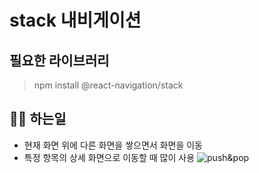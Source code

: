 # stack 내비게이션
<p>

## 필요한 라이브러리
>npm install @react-navigation/stack

## 👷‍♂️ 하는일
- 현재 화면 위에 다른 화면을 쌓으면서 화면을 이동
- 특정 항목의 상세 화면으로 이동할 때 많이 사용
![push&pop](https://user-images.githubusercontent.com/75289370/114828093-75e60a00-9e04-11eb-87e0-9b48ba3ef6cd.png)

